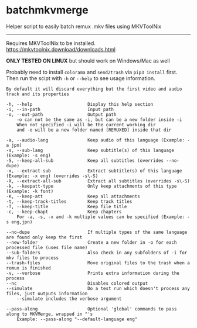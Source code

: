 # batchmkvmerge
Helper script to easily batch remux .mkv files using MKVToolNix

---
Requires MKVToolNix to be installed.  
https://mkvtoolnix.download/downloads.html  

**ONLY TESTED ON LINUX** but should work on Windows/Mac as well

Probably need to install `colorama` and `send2trash` via `pip3 install` first.  
Then run the scipt with `-h` or `--help` to see usage information.

```
By default it will discard everything but the first video and audio track and its properties

-h, --help                     Display this help section
-i, --in-path                  Input path
-o, --out-path                 Output path
	-o can not be the same as -i, but can be a new folder inside -i
	When not specified -i will be the current working dir
	and -o will be a new folder named [REMUXED] inside that dir

-a, --audio-lang               Keep audio of this language (Example: -a jpn)
-s, --sub-lang                 Keep subtitle(s) of this language (Example: -s eng)
-S, --keep-all-sub             Keep all subtitles (overrides --no-dupe)
-x, --extract-sub              Extract subtitle(s) of this language (Example: -x eng) (overrides -s\-S)
-X, --extract-all-sub          Extract all subtitles (overrides -s\-S)
-k, --keepatt-type             Only keep attachments of this type (Example: -k font)
-K, --keep-att                 Keep all attachments
-t, --keep-track-titles        Keep track titles
-T, --keep-title               Keep file title
-c, --keep-chapt               Keep chapters
	For -a, -s, -x and -k multiple values can be specified (Example: -s eng,jpn)

--no-dupe                      If multiple types of the same language are found only keep the first
--new-folder                   Create a new folder in -o for each processed file (uses file name)
--sub-folders                  Also check in any subfolders of -i for mkv files to process
--trash-files                  Move original files to the trash when a remux is finished
-v, --verbose                  Prints extra information during the process
--nc                           Disables colored output
--simulate                     Do a test run which doesn't process any files, just outputs information
	--simulate includes the verbose argument

--pass-along                   Optional 'global' commands to pass along to MKVMerge, wrapped in "'s
	Example: --pass-along "--default-language eng"
```

